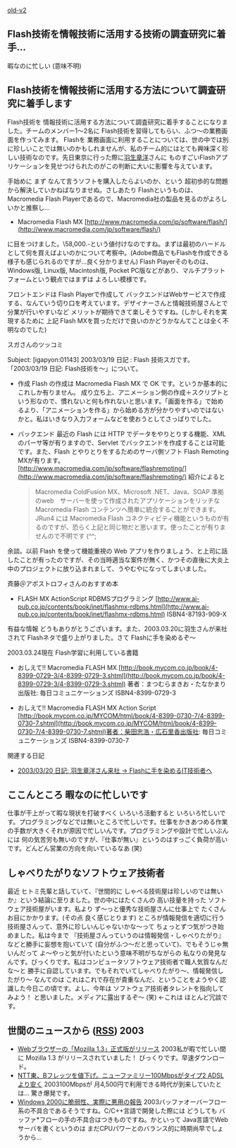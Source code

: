 [old-v2](ig030319-orig.html)

## Flash技術を情報技術に活用する技術の調査研究に着手…

暇なのに忙しい (意味不明)


## Flash技術を情報技術に活用する方法について調査研究に着手します

Flash技術を 情報技術に活用する方法について調査研究に着手することになりました。チームのメンバー1～2名に
Flash技術を習得してもらい、ふつ～の業務画面を作ってみます。
Flashを 業務画面に利用することについては、世の中では別に珍しいことでは無いのかもしれませんが、私のチーム的にはとても興味深く珍しい技術なのです。先日東京に行った際に[羽生章洋](http://d.hatena.ne.jp/habuakihiro/)さんに ものすごいFlashアプリケーションを見せつけられたのがこの判断に大いに影響を与えています。

手始めに まず なんて言うソフトを購入したらよいのか、という 超初歩的な問題から解決していかねばなりませぬ。さしあたり
Flashというものは、Macromedia Flash Playerであるので、Macromedia社の製品を見るのがよろしいかと推察し…

* Macromedia Flash MX
  [http://www.macromedia.com/jp/software/flash/](http://www.macromedia.com/jp/software/flash/)

に目をつけました。\58,000.-という値付けなのですね。まずは最初のハードルとして何を買えばよいのかについて考察中。(Adobe商品でもFlashを作成できる様子も感じられるのですが…良く分かりません)
Flash Playerそのものは、Windows版, Linux版, Macintosh版, Pocket PC版などがあり、マルチプラットフォームという観点ではまずは よろしい模様です。

フロントエンドは Flash Playerで作成して バックエンドはWebサービスで作成する、なんていう切り口を考えています。デザイナーさんと情報技術屋さんとで分業が行いやすいなど メリットが期待できて楽しそうですね。(しかしそれを実現するために 上記 Flash MXを買っただけで良いのかどうかなんてことは全く不明なのでした)

スガさんのツッコミ

Subject:  [igapyon:01143] 2003/03/19 日記 : Flash 技術スガです。「2003/03/19 日記: Flash技術を～」について。

* 作成
  Flash の作成は Macromedia Flash MX で OK です。というか基本的にこれしか有りません。
  成り立ち上、アニメーション側の作成＋スクリプトという形なので、慣れないと何も作れないと思います。「画面を作る」で始めるより、「アニメーションを作る」から始める方が分かりやすいのではないかと。私はいきなり入力フォームなどを使おうとしてさっぱりでした。
  
* バックエンド
  最近の Flash には HTTP でデータをやりとりする機能、XML のパーサ等が有りますので、Servlet
  でバックエンドを作成することは可能です。また、Flash とやりとりをするためのサーバ側ソフト
  Flash Remoting MXが有ります。
  [http://www.macromedia.com/jp/software/flashremoting/](http://www.macromedia.com/jp/software/flashremoting/)
  紹介によると
  > Macromedia ColdFusion MX、Microsoft .NET、Java、SOAP 準拠のweb　サーバーを使って作成されたアプリケーションをリッチな
  Macromedia Flash コンテンツへ簡単に統合することができます。
  JRun4 には Macromedia Flash コネクティビティ機能というものが有るのですが、恐らく上記と同じ物だと思います。使ったことが有りませんので不明です
  (^^;

余談。以前 Flash を使って機能重視の Web アプリを作りましょう、と上司に話したことが有ったのですが、その当時適当な案件が無く、かつその直後に大炎上中のプロジェクトに放り込まれまして、うやむやになってしまいました。

斉藤＠アポストロフィさんのおすすめ本

* FLASH MX ActionScript RDBMSプログラミング
  [http://www.ai-pub.co.jp/contents/book/inet/flashmx-rdbms.html](http://www.ai-pub.co.jp/contents/book/inet/flashmx-rdbms.html)
  ISBN4-87193-909-X

有益な情報 どうもありがとうございます。また、2003.03.20に羽生さんが来社されて Flashネタで盛り上がりました。さて Flashに手を染めるぞ～

2003.03.24現在 Flash学習に利用している書籍

* おしえて!! Macromedia FLASH MX
  [http://book.mycom.co.jp/book/4-8399-0729-3/4-8399-0729-3.shtml](http://book.mycom.co.jp/book/4-8399-0729-3/4-8399-0729-3.shtml)
  著者：まつむらまきお・たなかまり
  出版社: 毎日コミュニケーションズ
  ISBN4-8399-0729-3
  
* おしえて!! Macromedia FLASH MX Action Script
  [http://book.mycom.co.jp/MYCOM/html/book/4-8399-0730-7/4-8399-0730-7.shtml](http://book.mycom.co.jp/MYCOM/html/book/4-8399-0730-7/4-8399-0730-7.shtml)著者：柴田忠浩・広石里香出版社: 毎日コミュニケーションズ
  ISBN4-8399-0730-7

関連する日記

* [2003/03/20 日記: 羽生章洋さん来社 → Flashに手を染めるIT技術者へ](ig030320.html)

## ここんところ 暇なのに忙しいです

仕事が干上がって暇な現状を打破すべく いろいろ活動すると いろいろ忙しいです。プログラミングなどでは無いところで忙しいです。仕事をかきあつめる作業の手数が大きくそれが原因で忙しいんです。プログラミングや設計で忙しいぶんには 何の気苦労も無いのですが、『仕事が無い』というのはすっごく負荷が高いです。どんどん営業の方向を向いているなあ (笑)

## しゃべりたがりなソフトウェア技術者

最近 ヒトミ先輩と話していて、『世間的に しゃべる技術屋は珍しいのでは無いか』という結論に至りました。世の中にはたくさんの 高い技量を持った ソフトウェア技術屋がいます。私より ず～っと優秀な技術屋さんに仕事上で たくさん お目にかかります。(その点 良く感じとります) ところが情報発信を適切に行う技術屋さんって、意外に珍しいんじゃないかな～って ちょっとずつ気がつき始めました。私は今まで  『技術屋さんっていうのは情報発信・しゃべりたがり』などと勝手に妄想を抱いていて
(自分がふつ～だと思っていて)、でもそうじゃ無いんだって よ～やっと気が付いたという意味不明がちながらの 私なりの発見なんです。びっくりです。私はコンピュータソフトウェア技術者で職人気質なんだな～と 勝手に自認しています。でもそれでいてしゃべりたがり～、情報発信したがり～ なんてのは これはこれで存在が貴重なんだ、ということをようやく認識した今日この頃です。よし、今年は ソフトウェア技術者タレントを指向してみよう！ と思いました。メディアに露出するぞ～
(笑) ←これは ほとんど冗談です。

## 世間のニュースから ([RSS](ig030319-news.xml)) 2003

* [Webブラウザーの「Mozilla 1.3」正式版がリリース](http://internet.watch.impress.co.jp/www/article/2003/0314/mozilla.htm)  2003私が暇で忙しい間に Mozilla 1.3 がリリースされていました！ びっくりです。早速ダウンロード。
* [NTT東、Bフレッツを値下げ。ニューファミリー100Mbpsがタイプ2 ADSLより安く](http://www.zdnet.co.jp/broadband/0303/18/lp07.html)  2003100Mbpsが 月4,500円で利用できる時代が到来していたとは… 驚き爆発です。
* [Windows 2000に脆弱性、実際に悪用の報告](http://www.zdnet.co.jp/news/0303/18/nebt_18.html)  2003バッファオーバーフロー系の不具合であるそうですね。C/C++言語で開発した際には どうしても バッファ*フローの手の不具合はつきものですね。かといって Java言語でWebサーバを書くというのは まだCPUパワーとのバランス的に時期尚早でしょうから…